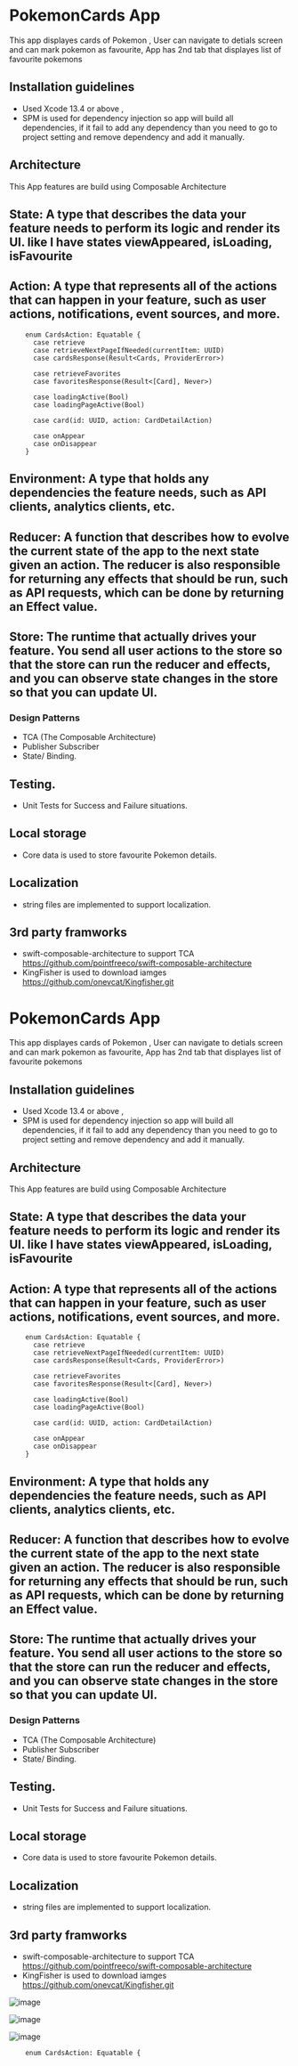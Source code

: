 #  PokemonCards App 

This app displayes cards of Pokemon , User can navigate to detials screen and can mark pokemon as favourite, App has 2nd tab that displayes list of favourite pokemons

## Installation guidelines 

 * Used Xcode 13.4 or above , 
 * SPM is used for dependency injection so app will build all dependencies, if it fail to add any dependency than you need to go to project setting and remove dependency and add it manually. 


## Architecture 

This App features are build using  Composable Architecture 

## State: A type that describes the data your feature needs to perform its logic and render its UI. like I have states viewAppeared, isLoading, isFavourite
 
## Action: A type that represents all of the actions that can happen in your feature, such as user actions, notifications, event sources, and more.

        enum CardsAction: Equatable {
          case retrieve
          case retrieveNextPageIfNeeded(currentItem: UUID)
          case cardsResponse(Result<Cards, ProviderError>)

          case retrieveFavorites
          case favoritesResponse(Result<[Card], Never>)

          case loadingActive(Bool)
          case loadingPageActive(Bool)

          case card(id: UUID, action: CardDetailAction)

          case onAppear
          case onDisappear
        }

## Environment: A type that holds any dependencies the feature needs, such as API clients, analytics clients, etc.
## Reducer: A function that describes how to evolve the current state of the app to the next state given an action. The reducer is also responsible for returning any effects that should be run, such as API requests, which can be done by returning an Effect value.
## Store: The runtime that actually drives your feature. You send all user actions to the store so that the store can run the reducer and effects, and you can observe state changes in the store so that you can update UI.

### Design Patterns

*  TCA (The Composable Architecture)
*  Publisher Subscriber  
*  State/ Binding.

## Testing.

* Unit Tests for Success and Failure situations. 

## Local storage

 * Core data is used to store favourite Pokemon details. 

## Localization 

* string files are implemented to support localization. 
 
## 3rd party framworks 

* swift-composable-architecture to support TCA 
https://github.com/pointfreeco/swift-composable-architecture
* KingFisher is used to download iamges
https://github.com/onevcat/Kingfisher.git 




#  PokemonCards App 

This app displayes cards of Pokemon , User can navigate to detials screen and can mark pokemon as favourite, App has 2nd tab that displayes list of favourite pokemons

## Installation guidelines 

 * Used Xcode 13.4 or above , 
 * SPM is used for dependency injection so app will build all dependencies, if it fail to add any dependency than you need to go to project setting and remove dependency and add it manually. 


## Architecture 

This App features are build using  Composable Architecture 

## State: A type that describes the data your feature needs to perform its logic and render its UI. like I have states viewAppeared, isLoading, isFavourite
 
## Action: A type that represents all of the actions that can happen in your feature, such as user actions, notifications, event sources, and more.

        enum CardsAction: Equatable {
          case retrieve
          case retrieveNextPageIfNeeded(currentItem: UUID)
          case cardsResponse(Result<Cards, ProviderError>)

          case retrieveFavorites
          case favoritesResponse(Result<[Card], Never>)

          case loadingActive(Bool)
          case loadingPageActive(Bool)

          case card(id: UUID, action: CardDetailAction)

          case onAppear
          case onDisappear
        }

## Environment: A type that holds any dependencies the feature needs, such as API clients, analytics clients, etc.
## Reducer: A function that describes how to evolve the current state of the app to the next state given an action. The reducer is also responsible for returning any effects that should be run, such as API requests, which can be done by returning an Effect value.
## Store: The runtime that actually drives your feature. You send all user actions to the store so that the store can run the reducer and effects, and you can observe state changes in the store so that you can update UI.

### Design Patterns

*  TCA (The Composable Architecture)
*  Publisher Subscriber  
*  State/ Binding.

## Testing.

* Unit Tests for Success and Failure situations. 

## Local storage

 * Core data is used to store favourite Pokemon details. 

## Localization 

* string files are implemented to support localization. 
 
## 3rd party framworks 

* swift-composable-architecture to support TCA 
https://github.com/pointfreeco/swift-composable-architecture
* KingFisher is used to download iamges
https://github.com/onevcat/Kingfisher.git 

![image](https://user-images.githubusercontent.com/115171961/194387725-0986f047-10b6-4bcc-8b92-45743509e3c3.png)


![image](https://user-images.githubusercontent.com/115171961/194387751-b2eb2dfb-859b-4021-86ab-d41f1fb82272.png)


![image](https://user-images.githubusercontent.com/115171961/194387623-395574f9-39d9-42b1-a374-8977f8c966b5.png)

        enum CardsAction: Equatable {
